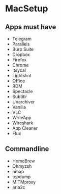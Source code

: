 # MacSetup
 
## Apps must have
  - Telegram
  - Parallels
  - Burp Suite
  - Dropbox
  - Firefox
  - Chrome
  - Itsycal
  - Lightshot
  - Office
  - RDM
  - Spectacle
  - Subtitlr
  - Unarchiver
  - Vanilla
  - VLC
  - WriteApp
  - Wireshark
  - App Cleaner 
  - Flux
  
## Commandline
  - HomeBrew
  - Ohmyzsh
  - nmap
  - tcpdump
  - MITMproxy
  - aria2c
  
  
